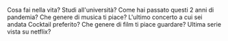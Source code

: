 Cosa fai nella vita?
Studi all'università?
Come hai passato questi 2 anni di pandemia?
Che genere di musica ti piace?
L'ultimo concerto a cui sei andata
Cocktail preferito?
Che genere di film ti piace guardare?
Ultima serie vista su netflix?
